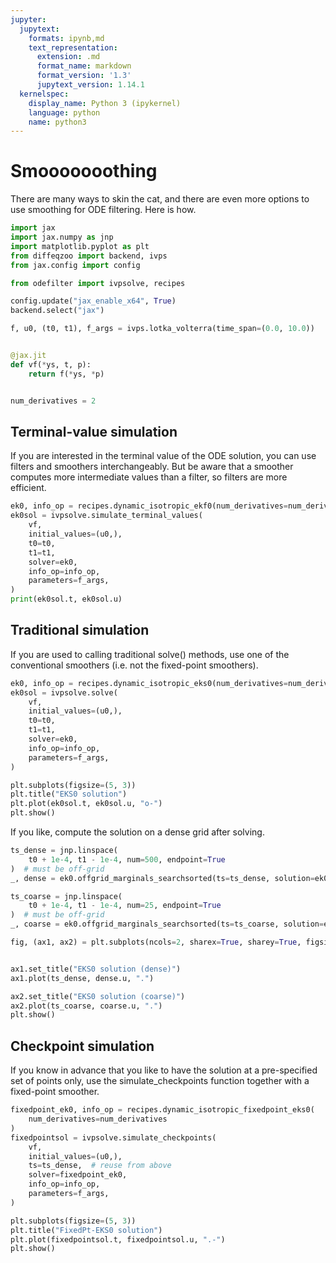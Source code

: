 ```yaml
---
jupyter:
  jupytext:
    formats: ipynb,md
    text_representation:
      extension: .md
      format_name: markdown
      format_version: '1.3'
      jupytext_version: 1.14.1
  kernelspec:
    display_name: Python 3 (ipykernel)
    language: python
    name: python3
---
```


# Smooooooothing

There are many ways to skin the cat, and there are even more options to use smoothing for ODE filtering.
Here is how.


```python
import jax
import jax.numpy as jnp
import matplotlib.pyplot as plt
from diffeqzoo import backend, ivps
from jax.config import config

from odefilter import ivpsolve, recipes

config.update("jax_enable_x64", True)
backend.select("jax")
```

```python
f, u0, (t0, t1), f_args = ivps.lotka_volterra(time_span=(0.0, 10.0))


@jax.jit
def vf(*ys, t, p):
    return f(*ys, *p)


num_derivatives = 2
```

## Terminal-value simulation

If you are interested in the terminal value of the ODE solution, you can use filters and smoothers interchangeably.
But be aware that a smoother computes more intermediate values than a filter, so filters are more efficient.

```python
ek0, info_op = recipes.dynamic_isotropic_ekf0(num_derivatives=num_derivatives)
ek0sol = ivpsolve.simulate_terminal_values(
    vf,
    initial_values=(u0,),
    t0=t0,
    t1=t1,
    solver=ek0,
    info_op=info_op,
    parameters=f_args,
)
print(ek0sol.t, ek0sol.u)
```

## Traditional simulation

If you are used to calling traditional solve() methods, use one of the conventional smoothers (i.e. not the fixed-point smoothers).

```python
ek0, info_op = recipes.dynamic_isotropic_eks0(num_derivatives=num_derivatives)
ek0sol = ivpsolve.solve(
    vf,
    initial_values=(u0,),
    t0=t0,
    t1=t1,
    solver=ek0,
    info_op=info_op,
    parameters=f_args,
)

plt.subplots(figsize=(5, 3))
plt.title("EKS0 solution")
plt.plot(ek0sol.t, ek0sol.u, "o-")
plt.show()
```

If you like, compute the solution on a dense grid after solving.

```python
ts_dense = jnp.linspace(
    t0 + 1e-4, t1 - 1e-4, num=500, endpoint=True
)  # must be off-grid
_, dense = ek0.offgrid_marginals_searchsorted(ts=ts_dense, solution=ek0sol)

ts_coarse = jnp.linspace(
    t0 + 1e-4, t1 - 1e-4, num=25, endpoint=True
)  # must be off-grid
_, coarse = ek0.offgrid_marginals_searchsorted(ts=ts_coarse, solution=ek0sol)

fig, (ax1, ax2) = plt.subplots(ncols=2, sharex=True, sharey=True, figsize=(8, 3))


ax1.set_title("EKS0 solution (dense)")
ax1.plot(ts_dense, dense.u, ".")

ax2.set_title("EKS0 solution (coarse)")
ax2.plot(ts_coarse, coarse.u, ".")
plt.show()
```

## Checkpoint simulation

If you know in advance that you like to have the solution at a pre-specified set of points only,
use the simulate_checkpoints function together with a fixed-point smoother.

```python
fixedpoint_ek0, info_op = recipes.dynamic_isotropic_fixedpoint_eks0(
    num_derivatives=num_derivatives
)
fixedpointsol = ivpsolve.simulate_checkpoints(
    vf,
    initial_values=(u0,),
    ts=ts_dense,  # reuse from above
    solver=fixedpoint_ek0,
    info_op=info_op,
    parameters=f_args,
)

plt.subplots(figsize=(5, 3))
plt.title("FixedPt-EKS0 solution")
plt.plot(fixedpointsol.t, fixedpointsol.u, ".-")
plt.show()
```
